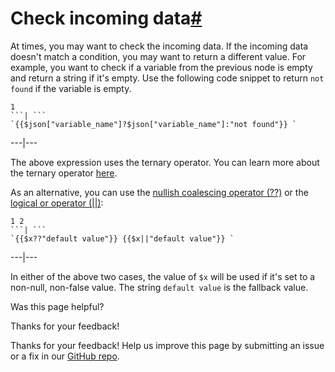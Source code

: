 [ ](https://github.com/n8n-io/n8n-docs/edit/main/docs/code/cookbook/expressions/check-incoming-data.md "Edit this page")

# Check incoming data[#](#check-incoming-data "Permanent link")

At times, you may want to check the incoming data. If the incoming data doesn't match a condition, you may want to return a different value. For example, you want to check if a variable from the previous node is empty and return a string if it's empty. Use the following code snippet to return `not found` if the variable is empty.

```
1
```| ```
`{{$json["variable_name"]?$json["variable_name"]:"not found"}} `
```  
---|---  
  
The above expression uses the ternary operator. You can learn more about the ternary operator [here](https://developer.mozilla.org/en-US/docs/Web/JavaScript/Reference/Operators/Conditional_Operator).

As an alternative, you can use the [nullish coalescing operator (??)](https://developer.mozilla.org/en-US/docs/Web/JavaScript/Reference/Operators/Nullish_coalescing) or the [logical or operator (||)](https://developer.mozilla.org/en-US/docs/Web/JavaScript/Reference/Operators/Logical_OR):

```
1 2
```| ```
`{{$x??"default value"}} {{$x||"default value"}} `
```  
---|---  
  
In either of the above two cases, the value of `$x` will be used if it's set to a non-null, non-false value. The string `default value` is the fallback value.

Was this page helpful? 

Thanks for your feedback! 

Thanks for your feedback! Help us improve this page by submitting an issue or a fix in our [GitHub repo](https://github.com/n8n-io/n8n-docs). 

